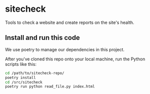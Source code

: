 # sitecheck

Tools to check a website and create reports on the site's health.

## Install and run this code

We use poetry to manage our dependencies in this project.

After you've cloned this repo onto your local machine, run the Python scripts like this:

```bash
cd /path/to/sitecheck-repo/
poetry install
cd /src/sitecheck
poetry run python read_file.py index.html
```

